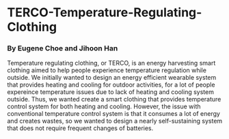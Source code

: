 # TERCO-Temperature-Regulating-Clothing
### By Eugene Choe and Jihoon Han

Temperature regulating clothing, or TERCO, is an energy harvesting smart clothing aimed to help people experience temperature regulation while outside. We initially wanted to design an energy efficient wearable system that provides heating and cooling for outdoor activities, for a lot of people expereince temperature issues due to lack of heating and cooling system outside. Thus, we wanted create a smart clothing that provides temperature control system for both heating and cooling. However, the issue with conventional temperature control system is that it consumes a lot of energy and creates wastes, so we wanted to design a nearly self-sustaining system that does not require frequent changes of batteries.

